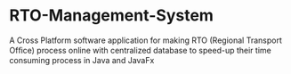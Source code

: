 # RTO-Management-System
A Cross Platform software application for making RTO (Regional Transport Ofﬁce) process online with centralized database to speed-up their time consuming process in Java and JavaFx
